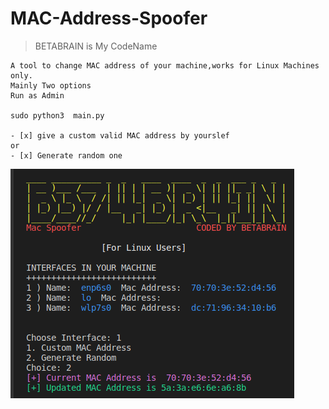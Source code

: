 # MAC-Address-Spoofer
>BETABRAIN is My CodeName
```
A tool to change MAC address of your machine,works for Linux Machines only.
Mainly Two options 
Run as Admin

sudo python3  main.py

- [x] give a custom valid MAC address by yourslef
or 
- [x] Generate random one

```
![MACSpoofer](macspoofer.png)
